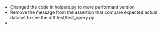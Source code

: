 - Changed the code in helpers.py to more performant version
- Remove the message from the assertion that compare expected actual dataset to see the diff test/test_query.py 
- 
